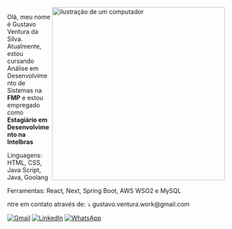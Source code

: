 <img src="https://raw.githubusercontent.com/MicaelliMedeiros/micaellimedeiros/master/image/computer-illustration.png" alt="ilustração de um computador" min-width="400px" max-width="400px" width="400px" align="right">

<p align="left"> 
  
Olá, meu nome é Gustavo Ventura da Silva. Atualmente, estou cursando Análise em Desenvolvimento de Sistemas na <strong>FMP</strong> e estou empregado como <strong>Estagiário em Desenvolvimento na Intelbras</strong>
</p>

<p align="left">
Linguagens: HTML, CSS, Java Script, Java, Goolang
</p>

<p align="left">
Ferramentas: React, Next, Spring Boot, AWS WSO2 e MySQL
</p>

<p align="left">
  ntre em contato através de: ⤵️
  gustavo.ventura.work@gmail.com
</p>

<p align="left">
  <a href="mailto:gustavo.ventura.work@gmail.com" title="Gmail">
  <img src="https://img.shields.io/badge/-Gmail-FF0000?style=flat-square&labelColor=FF0000&logo=gmail&logoColor=white&link=LINK-DO-SEU-GMAIL" alt="Gmail"/></a>

  <a href="https://www.linkedin.com/in/gustavoventuradasilva/" title="LinkedIn">
  <img src="https://img.shields.io/badge/-Linkedin-0e76a8?style=flat-square&logo=Linkedin&logoColor=white&link=LINK-DO-SEU-LINKEDIN" alt="LinkedIn"/></a>

  <a href="https://wa.me/48998366126" target="_blank" title="WhatsApp">
  <img src="https://img.shields.io/badge/-WhatsApp-25d366?style=flat-square&labelColor=25d366&logo=whatsapp&logoColor=white&link=API-DO-SEU-WHATSAPP" alt="WhatsApp"/></a>
</p>
